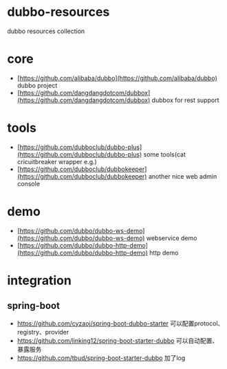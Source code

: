 # dubbo-resources
dubbo resources collection
# core
- [https://github.com/alibaba/dubbo](https://github.com/alibaba/dubbo) dubbo project
- [https://github.com/dangdangdotcom/dubbox](https://github.com/dangdangdotcom/dubbox) dubbox for rest support

# tools 
- [https://github.com/dubboclub/dubbo-plus](https://github.com/dubboclub/dubbo-plus) some tools(cat cricuitbreaker wrapper e.g.)
- [https://github.com/dubboclub/dubbokeeper](https://github.com/dubboclub/dubbokeeper) another nice web admin console

# demo
- [https://github.com/dubbo/dubbo-ws-demo](https://github.com/dubbo/dubbo-ws-demo) webservice demo
- [https://github.com/dubbo/dubbo-http-demo](https://github.com/dubbo/dubbo-http-demo) http demo 

# integration
## spring-boot
- https://github.com/cyzaoj/spring-boot-dubbo-starter 可以配置protocol、registry、provider
- https://github.com/linking12/spring-boot-starter-dubbo 可以自动配置、暴露服务
- https://github.com/tbud/spring-boot-starter-dubbo 加了log
